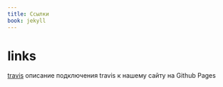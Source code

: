 ```yaml
---
title: Ссылки
book: jekyll
---
```


# links


[travis](https://devlopr.netlify.com/guides/2019/05/21/deploy-blog-using-devlopr-jekyll-and-github-pages/) описание подключения travis к нашему сайту на Github Pages


